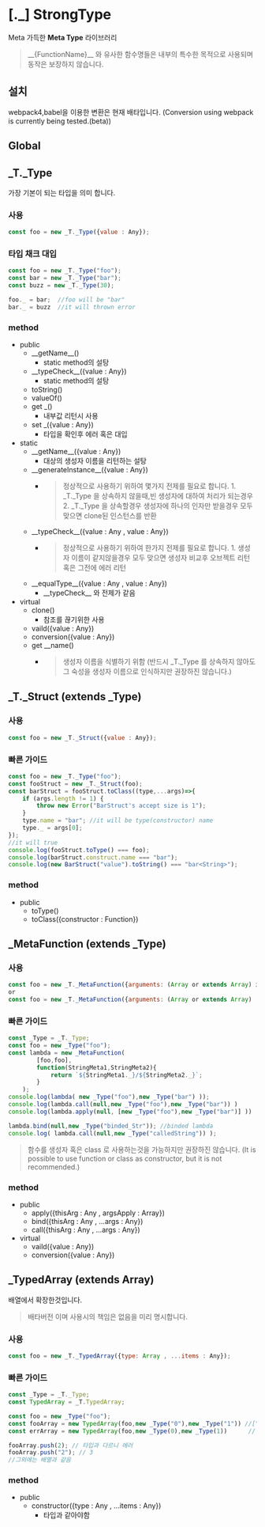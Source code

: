 
# [._] StrongType
Meta 가득한 **Meta Type** 라이브러리
>\_\_{FunctionName}\_\_ 와 유사한 함수명들은 내부의 특수한 목적으로 사용되며 동작은 보장하지 않습니다.
## 설치
webpack4,babel을 이용한 변환은 현재 배타입니다.
(Conversion using webpack is currently being tested.(beta))
## Global
## _T._Type
가장 기본이 되는  타입을 의미 합니다.
### 사용
```javascript
const foo = new _T._Type({value : Any});
```
### 타입 채크 대입 
```javascript
const foo = new _T._Type("foo");
const bar = new _T._Type("bar");
const buzz = new _T._Type(30);

foo._ = bar;  //foo will be "bar"
bar._ = buzz  //it will thrown error
```
### method
-  public
	- \_\_getName\_\_()
		- static method의 설탕 
	- \_\_typeCheck\_\_({value : Any})
		- static method의 설탕
	- toString()
	- valueOf()
	- get _()
		- 내부값 리턴시 사용
	- set _({value : Any})
		- 타입을 확인후 에러 혹은 대입
-  static
	- \_\_getName\_\_({value : Any})
		-  대상의 생성자 이름을 리턴하는 설탕
	- \_\_generateInstance\_\_({value : Any})
		- > 정상적으로 사용하기 위하여 몇가지 전제를 필요로 합니다.
				1. _T._Type 을 상속하지 않을때,빈 생성자에 대하여 처리가 되는경우  
				2. _T._Type 을 상속할경우 생성자에 하나의 인자만 받을경우
				모두 맞으면 clone된 인스턴스를 반환
	- \_\_typeCheck\_\_({value : Any , value : Any})
		- >  정상적으로 사용하기 위하여 한가지 전제를 필요로 합니다.
				1. 생성자 이름이 같지않을경우
				모두 맞으면 생성자 비교후 오브젝트 리턴 혹은 그전에 에러 리턴
	- \_\_equalType\_\_({value : Any , value : Any})
		- \_\_typeCheck\_\_ 와 전제가 같음
- virtual
	- clone()
		- 참조를 끊기위한 사용 
	- vaild({value : Any})
	- conversion({value : Any}) 
	- get __name()
		- >	생성자 이름을 식별하기 위함
			(반드시 \_T.\_Type 를 상속하지 않아도 그 숙성을 생성자 이름으로 인식하지만 권장하진 않습니다.)
## _T._Struct (extends _Type)
### 사용
```javascript
const foo = new _T._Struct({value : Any});
```
###  빠른 가이드
```javascript
const foo = new _T._Type("foo");
const fooStruct = new _T._Struct(foo);
const barStruct = fooStruct.toClass((type,...args)=>{
	if (args.length != 1) {
		throw new Error("BarStruct's accept size is 1");
	}
	type.name = "bar"; //it will be type(constructor) name
	type._ = args[0];
});
//it will true
console.log(fooStruct.toType() === foo);
console.log(barStruct.construct.name === "bar");
console.log(new BarStruct("value").toString() === "bar<String>");
```
### method
-  public
	- toType()
	- toClass({constructor : Function})
## _MetaFunction (extends _Type)
### 사용
```javascript
const foo = new _T._MetaFunction({arguments: (Array or extends Array) instance,constructor : Function});
or
const foo = new _T._MetaFunction({arguments: (Array or extends Array) : Class});
```
###  빠른 가이드
```javascript
const _Type = _T._Type;
const foo = new _Type("foo");
const lambda = new _MetaFunction(
		[foo,foo],
		function(StringMeta1,StringMeta2){
			return `${StringMeta1._}/${StringMeta2._}`;
		}
	);
console.log(lambda( new _Type("foo"),new _Type("bar") )); 			    //"foo/bar"
console.log(lambda.call(null,new _Type("foo"),new _Type("bar")) )       //"foo/bar"
console.log(lambda.apply(null, [new _Type("foo"),new _Type("bar")] ))   //"foo/bar"

lambda.bind(null,new _Type("binded_Str")); //binded lambda 
console.log( lambda.call(null,new _Type("calledString")) ); 			//"binded_Str/calledString"
```
> 함수를 생성자 혹은 class 로 사용하는것을 가능하지만 권장하진 않습니다.
> (It is possible to use function or class as constructor, but it is not recommended.)
### method
-  public
	- apply({thisArg : Any , argsApply : Array})
	- bind({thisArg : Any , ...args : Any})
	- call({thisArg : Any , ...args : Any})
- virtual
	- vaild({value : Any})
	- conversion({value : Any})  
## _TypedArray (extends Array)
배열에서 확장한것입니다.
> 배타버전 이며 사용시의 책임은 없음을 미리 명시합니다.
### 사용
```javascript
const foo = new _T._TypedArray({type: Array , ...items : Any});
```
###  빠른 가이드
```javascript
const _Type = _T._Type;
const TypedArray = _T.TypedArray;

const foo = new _Type("foo");
const fooArray = new TypedArray(foo,new _Type("0"),new _Type("1")) //["0","1"]
const errArray = new TypedArray(foo,new _Type(0),new _Type(1))		// 초기에 추가하는 타입과 다르니 에러 

fooArray.push(2); // 타입과 다르니 에러
fooArray.push("2"); // 3
//그외에는 배열과 같음
```
### method
-  public
	- constructor({type : Any , ...items : Any})
		- 타입과 같아야함 
